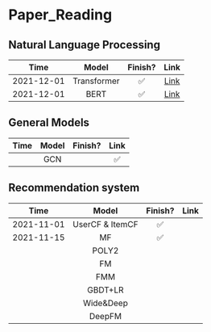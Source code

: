 # Paper_Reading

## Natural Language Processing
|Time|Model|Finish?|Link|
|:-:|:-:|:-:|:-:|
|2021-12-01|Transformer|✅|[Link](https://github.com/HenryWang628/Paper_Reading/tree/main/Transformer)|
|2021-12-01|BERT|✅|[Link](https://github.com/HenryWang628/Paper_Reading/tree/main/BERT)|

## General Models
|Time|Model|Finish?|Link|
|:-:|:-:|:-:|:-:|
||GCN|| ✅ |

## Recommendation system
|Time|Model|Finish?|Link|
|:-:|:-:|:-:|:-:|
|2021-11-01|UserCF & ItemCF | ✅ ||
|2021-11-15|MF| ✅ ||
||POLY2|||
||FM|||
||FMM|||
||GBDT+LR|||
||Wide&Deep|||
||DeepFM|||
